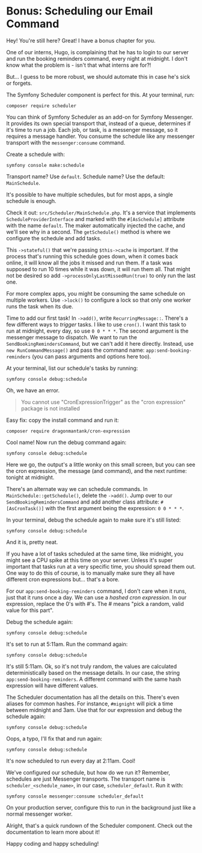 # Bonus: Scheduling our Email Command

Hey! You're still here? Great! I have a bonus chapter for you.

One of our interns, Hugo, is complaining that he has to login to our server
and run the booking reminders command, every night at midnight. I don't know what
the problem is - isn't that what interns are for?!

But... I guess to be more robust, we should automate this in case he's sick
or forgets.

The Symfony Scheduler component is perfect for this. At your terminal, run:

```terminal
composer require scheduler
```

You can think of Symfony Scheduler as an add-on for Symfony Messenger. It provides
its own special transport that, instead of a queue, determines if it's time
to run a job. Each job, or task, is a messenger message, so it requires a message
handler. You consume the schedule like any messenger transport with the
`messenger:consume` command.

Create a schedule with:

```terminal
symfony console make:schedule
```

Transport name? Use `default`. Schedule name? Use the default: `MainSchedule`.

It's possible to have multiple schedules, but for most apps, a single schedule is
enough.

Check it out: `src/Scheduler/MainSchedule.php`. It's a service that implements
`ScheduleProviderInterface` and marked with the `#[AsSchedule]` attribute with
the name `default`. The maker automatically injected the cache, and we'll
see why in a second. The `getSchedule()` method is where we configure the
schedule and add tasks.

This `->stateful()` that we're passing `$this->cache` is important. If the process
that's running this schedule goes down, when it comes back online, it will know all
the jobs it missed and run them. If a task was supposed to run 10 times while it was
down, it will run them all. That might not be desired so add
`->processOnlyLastMissedRun(true)` to only run the last one.

For more complex apps, you might be consuming the same schedule on multiple workers.
Use `->lock()` to configure a lock so that only one worker runs the task when its
due.

Time to add our first task! In `->add()`, write `RecurringMessage::`. There's a
few different ways to *trigger* tasks. I like to use `cron()`. I want this task to
run at midnight, every day, so use `0 0 * * *`. The second argument is the messenger
message to dispatch. We want to run the `SendBookingRemindersCommand`, but we can't
add it here directly. Instead, use `new RunCommandMessage()` and pass the command
name: `app:send-booking-reminders` (you can pass arguments and options here too).

At your terminal, list our schedule's tasks by running:

```terminal
symfony console debug:schedule
```

Oh, we have an error.

> You cannot use "CronExpressionTrigger" as the "cron expression" package is not installed

Easy fix: copy the install command and run it:

```terminal
composer require dragonmantank/cron-expression
```

Cool name! Now run the debug command again:

```terminal-silent
symfony console debug:schedule
```

Here we go, the output's a little wonky on this small screen, but you can see the
cron expression, the message (and command), and the next runtime: tonight at midnight.

There's an alternate way we can schedule commands. In `MainSchedule::getSchedule()`, delete
the `->add()`. Jump over to our `SendBookingRemindersCommand` and add another class
attribute: `#[AsCronTask()]` with the first argument being the expression: `0 0 * * *`.

In your terminal, debug the schedule again to make sure it's still listed:

```terminal-silent
symfony console debug:schedule
```

And it is, pretty neat.

If you have a lot of tasks scheduled at the same time, like midnight, you might see a
CPU spike at this time on your server. Unless it's super important that tasks run
at a very specific time, you should spread them out. One way to do this of course, is to
manually make sure they all have different cron expressions but... that's a bore.

For our `app:send-booking-reminders` command, I don't care when it runs, just that
it runs once a day. We can use a *hashed cron expression*. In our expression, replace
the 0's with #'s. The # means "pick a random, valid value for this part".

Debug the schedule again:

```terminal-silent
symfony console debug:schedule
```

It's set to run at 5:11am. Run the command again:

```terminal-silent
symfony console debug:schedule
```

It's still 5:11am. Ok, so it's not truly random, the values are calculated
deterministically based on the message details. In our case, the string
`app:send-booking-reminders`. A different command with the same hash expression will
have different values.

The Scheduler documentation has all the details on this. There's even aliases for
common hashes. For instance, `#mignight` will pick a time between midnight and 3am.
Use that for our expression and debug the schedule again:

```terminal-silent
symfony console debug:schedule
```

Oops, a typo, I'll fix that and run again:

```terminal-silent
symfony console debug:schedule
```

It's now scheduled to run every day at 2:11am. Cool!

We've configured our schedule, but how do we run it? Remember, schedules
are just Messenger transports. The transport name is `scheduler_<schedule_name>`,
in our case, `scheduler_default`. Run it with:

```terminal
symfony console messenger:consume scheduler_default
```

On your production server, configure this to run in the background just like
a normal messenger worker.

Alright, that's a quick rundown of the Scheduler component. Check out the
documentation to learn more about it!

Happy coding and happy scheduling!
